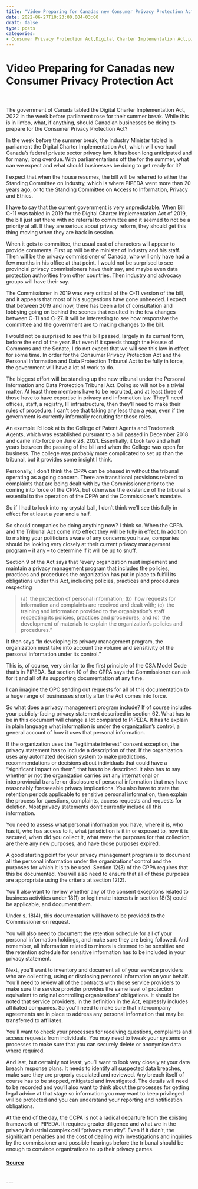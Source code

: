 ```yaml
---
title: "Video Preparing for Canadas new Consumer Privacy Protection Act"
date: 2022-06-27T10:23:00.004-03:00
draft: false
type: posts
categories: 
- Consumer Privacy Protection Act,Digital Charter Implementation Act,pipeda,PIPEDA reform
---
```

# Video Preparing for Canadas new Consumer Privacy Protection Act

<br/>

<br/>
The government of Canada tabled the Digital Charter Implementation Act, 2022 in the week before parliament rose for their summer break. While this is in limbo, what, if anything, should Canadian businesses be doing to prepare for the Consumer Privacy Protection Act?

In the week before the summer break, the Industry Minister tabled in parliament the Digital Charter Implementation Act, which will overhaul Canada’s federal private sector privacy law. It has been long anticipated and for many, long overdue. With parliamentarians off the for the summer, what can we expect and what should businesses be doing to get ready for it?

I expect that when the house resumes, the bill will be referred to either the Standing Committee on Industry, which is where PIPEDA went more than 20 years ago, or to the Standing Committee on Access to Information, Privacy and Ethics.

I have to say that the current government is very unpredictable. When Bill C-11 was tabled in 2019 for the Digital Charter Implementation Act of 2019, the bill just sat there with no referral to committee and it seemed to not be a priority at all. If they are serious about privacy reform, they should get this thing moving when they are back in session.

When it gets to committee, the usual cast of characters will appear to provide comments. First up will be the minister of Industry and his staff. Then will be the privacy commissioner of Canada, who will only have had a few months in his office at that point. I would not be surprised to see provincial privacy commissioners have their say, and maybe even data protection authorities from other countries. Then industry and advocacy groups will have their say.

The Commissioner in 2019 was very critical of the C-11 version of the bill, and it appears that most of his suggestions have gone unheeded. I expect that between 2019 and now, there has been a lot of consultation and lobbying going on behind the scenes that resulted in the few changes between C-11 and C-27. It will be interesting to see how responsive the committee and the government are to making changes to the bill.

I would not be surprised to see this bill passed, largely in its current form, before the end of the year. But even if it speeds though the House of Commons and the Senate, I do not expect that we will see this law in effect for some time. In order for the Consumer Privacy Protection Act and the Personal Information and Data Protection Tribunal Act to be fully in force, the government will have a lot of work to do.

The biggest effort will be standing up the new tribunal under the Personal Information and Data Protection Tribunal Act. Doing so will not be a trivial matter. At least three members have to be recruited, and at least three of those have to have expertise in privacy and information law. They’ll need offices, staff, a registry, IT infrastructure, then they’ll need to make their rules of procedure. I can’t see that taking any less than a year, even if the government is currently informally recruiting for those roles.

An example I’d look at is the College of Patent Agents and Trademark Agents, which was established pursuant to a bill passed in December 2018 and came into force on June 28, 2021. Essentially, it took two and a half years between the passing of the bill and when the College was open for business. The college was probably more complicated to set up than the tribunal, but it provides some insight I think.

Personally, I don’t think the CPPA can be phased in without the tribunal operating as a going concern. There are transitional provisions related to complaints that are being dealt with by the Commissioner prior to the coming into force of the CPPA, but otherwise the existence of the tribunal is essential to the operation of the CPPA and the Commissioner’s mandate.

So if I had to look into my crystal ball, I don’t think we’ll see this fully in effect for at least a year and a half.

So should companies be doing anything now? I think so. When the CPPA and the Tribunal Act come into effect they will be fully in effect. In addition to making your politicians aware of any concerns you have, companies should be looking very closely at their current privacy management program – if any – to determine if it will be up to snuff.

Section 9 of the Act says that “every organization must implement and maintain a privacy management program that includes the policies, practices and procedures the organization has put in place to fulfill its obligations under this Act, including policies, practices and procedures respecting

> (a) the protection of personal information; (b) how requests for information and complaints are received and dealt with; (c) the training and information provided to the organization’s staff respecting its policies, practices and procedures; and (d) the development of materials to explain the organization’s policies and procedures.”

It then says “In developing its privacy management program, the organization must take into account the volume and sensitivity of the personal information under its control.”

This is, of course, very similar to the first principle of the CSA Model Code that’s in PIPEDA. But section 10 of the CPPA says the Commissioner can ask for it and all of its supporting documentation at any time.

I can imagine the OPC sending out requests for all of this documentation to a huge range of businesses shortly after the Act comes into force.

So what does a privacy management program include? If of course includes your publicly-facing privacy statement described in section 62. What has to be in this document will change a lot compared to PIPEDA. It has to explain in plain language what information is under the organization’s control, a general account of how it uses that personal information.

If the organization uses the “legitimate interest” consent exception, the privacy statement has to include a description of that. If the organization uses any automated decision system to make predictions, recommendations or decisions about individuals that could have a “significant impact on them”, that has to be described. It also has to say whether or not the organization carries out any international or interprovincial transfer or disclosure of personal information that may have reasonably foreseeable privacy implications. You also have to state the retention periods applicable to sensitive personal information, then explain the process for questions, complaints, access requests and requests for deletion. Most privacy statements don’t currently include all this information.

You need to assess what personal information you have, where it is, who has it, who has access to it, what jurisdiction is it in or exposed to, how it is secured, when did you collect it, what were the purposes for that collection, are there any new purposes, and have those purposes expired.

A good starting point for your privacy management program is to document all the personal information under the organizations’ control and the purposes for which it is to be used. Section 12(3) of the CPPA requires that this be documented. You will also need to ensure that all of these purposes are appropriate using the criteria at section 12(2).

You’ll also want to review whether any of the consent exceptions related to business activities under 18(1) or legitimate interests in section 18(3) could be applicable, and document them.

Under s. 18(4), this documentation will have to be provided to the Commissioner on request.

You will also need to document the retention schedule for all of your personal information holdings, and make sure they are being followed. And remember, all information related to minors is deemed to be sensitive and the retention schedule for sensitive information has to be included in your privacy statement.

Next, you’ll want to inventory and document all of your service providers who are collecting, using or disclosing personal information on your behalf. You’ll need to review all of the contracts with those service providers to make sure the service provider provides the same level of protection equivalent to original controlling organizations’ obligations. It should be noted that service providers, in the definition in the Act, expressly includes affiliated companies. So you’ll need to make sure that intercompany agreements are in place to address any personal information that may be transferred to affiliates.

You’ll want to check your processes for receiving questions, complaints and access requests from individuals. You may need to tweak your systems or processes to make sure that you can securely delete or anonymise data where required.

And last, but certainly not least, you’ll want to look very closely at your data breach response plans. It needs to identify all suspected data breaches, make sure they are properly escalated and reviewed. Any breach itself of course has to be stopped, mitigated and investigated. The details will need to be recorded and you’ll also want to think about the processes for getting legal advice at that stage so information you may want to keep privileged will be protected and you can understand your reporting and notification obligations.

At the end of the day, the CCPA is not a radical departure from the existing framework of PIPEDA. It requires greater diligence and what we in the privacy industrial complex call “privacy maturity”. Even if it didn’t, the significant penalties and the cost of dealing with investigations and inquiries by the commissioner and possible hearings before the tribunal should be enough to convince organizations to up their privacy games.

<!-- google\_ad\_client = "pub-2534906746401214"; //728x15, created 12/29/07 google\_ad\_slot = "1518476471"; google\_ad\_width = 728; google\_ad\_height = 15; //-->

#### [Source](http://blog.privacylawyer.ca/feeds/5274595225773216416/comments/default)

<br/>
---
